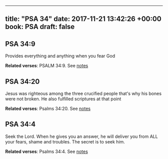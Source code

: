 
---
title: "PSA 34"
date: 2017-11-21 13:42:26 +00:00
book: PSA
draft: false
---

## PSA 34:9

Provides everything and anything when you fear God

**Related verses**: PSALM 34:9. See [notes](https://my.bible.com/notes/2773405895429447720)


## PSA 34:20

Jesus was righteous among the three crucified people that's why his bones were not broken. He also fulfilled scriptures at that point

**Related verses**: Psalms 34:20. See [notes](https://my.bible.com/notes/2548156755230843543)


## PSA 34:4

Seek the Lord. When he gives you an answer, he will deliver you from ALL your fears, shame and troubles. The secret is to seek him.

**Related verses**: Psalms 34:4. See [notes](https://my.bible.com/notes/2548148966785802867)

